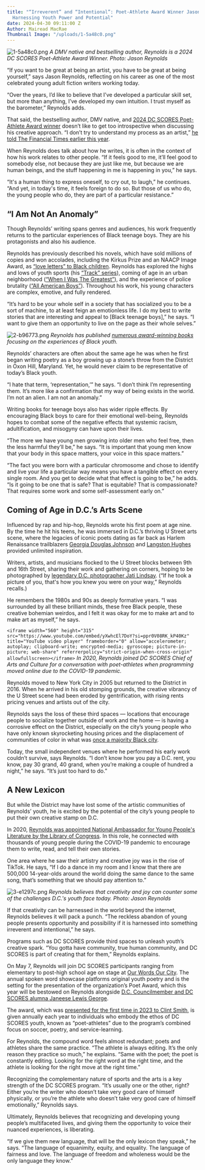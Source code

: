 ```yaml
---
title: "“Irreverent” and “Intentional”: Poet-Athlete Award Winner Jason Reynolds On
  Harnessing Youth Power and Potential"
date: 2024-04-30 09:11:00 Z
Author: Mairead MacRae
Thumbnail Image: "/uploads/1-5a48c0.png"
---
```


![1-5a48c0.png](/uploads/1-5a48c0.png)
*A DMV native and bestselling author, Reynolds is a 2024 DC SCORES Poet-Athlete Award Winner. Photo: Jason Reynolds*

“If you want to be great at being an artist, you have to be great at being yourself,” says Jason Reynolds, reflecting on his career as one of the most celebrated young adult fiction writers working today.

“Over the years, I’d like to believe that I’ve developed a particular skill set, but more than anything, I’ve developed my own intuition. I trust myself as the barometer,” Reynolds adds.

That said, the bestselling author, DMV native, and [2024 DC SCORES Poet-Athlete Award winner](https://owoc.dcscores.org/) doesn’t like to get too introspective when discussing his creative approach. “I don’t try to understand my process as an artist,” [he told The Financial Times earlier this year](https://www.ft.com/content/3e537d9e-7e48-4202-8311-1011fcf7f8d3).

When Reynolds does talk about how he writes, it is often in the context of how his work relates to other people. “If it feels good to me, it’ll feel good to somebody else, not because they are just like me, but because we are human beings, and the stuff happening in me is happening in you,” he says.

“It's a human thing to express oneself, to cry out, to laugh,” he continues. “And yet, in today's time, it feels foreign to do so. But those of us who do, the young people who do, they are part of a particular resistance.”

## “I Am Not An Anomaly”

Though Reynolds’ writing spans genres and audiences, his work frequently returns to the particular experiences of Black teenage boys. They are his protagonists and also his audience.

Reynolds has previously described his novels, which have sold millions of copies and won accolades, including the Kirkus Prize and an NAACP Image Award, as [“love letters” to Black children](https://www.youtube.com/watch?v=noCAhiZDTx0). Reynolds has explored the highs and lows of youth sports (his [“Track” series](https://www.simonandschuster.net/series/Track)), coming of age in an urban neighborhood ([“When I Was The Greatest”](https://www.simonandschuster.net/books/When-I-Was-the-Greatest/Jason-Reynolds/9781442459489)), and the experience of police brutality ([“All American Boys”](https://www.simonandschuster.net/books/All-American-Boys/Jason-Reynolds/9781481463348)). Throughout his work, his young characters are complex, emotive, and fully rendered.

“It’s hard to be your whole self in a society that has socialized you to be a sort of machine, to at least feign an emotionless life. I do my best to write stories that are interesting and appeal to \[Black teenage boys\],” he says. “I want to give them an opportunity to live on the page as their whole selves.”

![2-b96773.png](/uploads/2-b96773.png)
*Reynolds has published [numerous award-winning books](https://www.jasonwritesbooks.com/books) focusing on the experiences of Black youth.*

Reynolds’ characters are often about the same age he was when he first began writing poetry as a boy growing up a stone’s throw from the District in Oxon Hill, Maryland. Yet, he would never claim to be representative of today’s Black youth.

“I hate that term, ‘representation,’” he says. “I don’t think I’m representing them. It’s more like a confirmation that my way of being exists in the world. I’m not an alien. I am not an anomaly.”

Writing books for teenage boys also has wider ripple effects. By encouraging Black boys to care for their emotional well-being, Reynolds hopes to combat some of the negative effects that systemic racism, adultification, and misogyny can have upon their lives.

“The more we have young men growing into older men who feel free, then the less harmful they’ll be,” he says. “It is important that young men know that your body in this space matters, your voice in this space matters.”

“The fact you were born with a particular chromosome and chose to identify and live your life a particular way means you have a tangible effect on every single room. And you get to decide what that effect is going to be,” he adds. “Is it going to be one that is safe? That is equitable? That is compassionate? That requires some work and some self-assessment early on.”

## Coming of Age in D.C.’s Arts Scene

Influenced by rap and hip-hop, Reynolds wrote his first poem at age nine. By the time he hit his teens, he was immersed in D.C.’s thriving U Street arts scene, where the legacies of iconic poets dating as far back as Harlem Renaissance trailblazers [Georgia Douglas Johnson](https://www.poetryfoundation.org/poets/georgia-douglas-johnson) and [Langston Hughes](https://boundarystones.weta.org/2024/02/02/langston-hughes-dcs-original-busboy-poet) provided unlimited inspiration.

Writers, artists, and musicians flocked to the U Street blocks between 9th and 16th Street, sharing their work and gathering on corners, hoping to be photographed by [legendary D.C. photographer Jati Lindsay](https://www.jatilindsay.com/about). (“If he took a picture of you, that's how you knew you were on your way,” Reynolds recalls.)

He remembers the 1980s and 90s as deeply formative years. “I was surrounded by all these brilliant minds, these free Black people, these creative bohemian weirdos, and I felt it was okay for me to make art and to make art as myself,” he says.

`<iframe width="560" height="315" src="https://www.youtube.com/embed/yXwhcEl7DoY?si=ppr0V08RK_kP40Kz" title="YouTube video player" frameborder="0" allow="accelerometer; autoplay; clipboard-write; encrypted-media; gyroscope; picture-in-picture; web-share" referrerpolicy="strict-origin-when-cross-origin" allowfullscreen></iframe>`
*In 2020, Reynolds joined DC SCORES Chief of Arts and Culture for a conversation with poet-athletes when programming moved online due to the COVID-19 pandemic.*

Reynolds moved to New York City in 2005 but returned to the District in 2016. When he arrived in his old stomping grounds, the creative vibrancy of the U Street scene had been eroded by gentrification, with rising rents pricing venues and artists out of the city.

Reynolds says the loss of these third spaces — locations that encourage people to socialize together outside of work and the home — is having a corrosive effect on the District, especially on the city’s young people who have only known skyrocketing housing prices and the displacement of communities of color in what was [once a majority Black city](https://www.nyu.edu/washington-dc/dc-dialogues/series/welcome-to-chocolate-city.html).

Today, the small independent venues where he performed his early work couldn’t survive, says Reynolds. “I don’t know how you pay a D.C. rent, you know, pay 30 grand, 40 grand, when you’re making a couple of hundred a night,” he says. “It’s just too hard to do.”

## A New Lexicon

But while the District may have lost some of the artistic communities of Reynolds’ youth, he is excited by the potential of the city’s young people to put their own creative stamp on D.C.

In 2020, [Reynolds was appointed National Ambassador for Young People's Literature by the Library of Congress](https://guides.loc.gov/jason-reynolds). In this role, he connected with thousands of young people during the COVID-19 pandemic to encourage them to write, read, and tell their own stories.

One area where he saw their artistry and creative joy was in the rise of TikTok. He says, “If I do a dance in my room and I know that there are 500,000 14-year-olds around the world doing the same dance to the same song, that’s something that we should pay attention to.”

![3-e1297c.png](/uploads/3-e1297c.png)
*Reynolds believes that creativity and joy can counter some of the challenges D.C.'s youth face today. Photo: Jason Reynolds*

If that creativity can be harnessed in the world beyond the internet, Reynolds believes it will pack a punch. “The reckless abandon of young people presents opportunity and possibility if it is harnessed into something irreverent and intentional,” he says.

Programs such as DC SCORES provide third spaces to unleash youth’s creative spark. “You gotta have community, true human community, and DC SCORES is part of creating that for them,” Reynolds explains.

On May 7, Reynolds will join DC SCORES participants ranging from elementary to post-high school age on stage at [Our Words Our City](https://owoc.dcscores.org/). The annual spoken word showcase platforms original youth poetry and is the setting for the presentation of the organization’s Poet Award, which this year will be bestowed on Reynolds alongside [D.C. Councilmember and DC SCORES alumna Janeese Lewis George](https://dccouncil.gov/council/ward-4-councilmember-janeese-lewis-george/).

The award, which was [presented for the first time in 2023 to Clint Smith](https://www.dcscores.org/blog/2023/05/dc-scores-poet-athletes-share-stage-with-clint-smith-at-our-words-our-city-2023), is given annually each year to individuals who embody the ethos of DC SCORES youth, known as “poet-athletes” due to the program’s combined focus on soccer, poetry, and service-learning.

For Reynolds, the compound word feels almost redundant; poets and athletes share the same practice. “The athlete is always editing. It’s the only reason they practice so much,” he explains. “Same with the poet; the poet is constantly editing. Looking for the right word at the right time, and the athlete is looking for the right move at the right time.”

Recognizing the complementary nature of sports and the arts is a key strength of the DC SCORES program. “It’s usually one or the other, right? Either you’re the writer who doesn’t take very good care of himself physically, or you’re the athlete who doesn’t take very good care of himself emotionally,” Reynolds says.

Ultimately, Reynolds believes that recognizing and developing young people’s multifaceted lives, and giving them the opportunity to voice their nuanced experiences, is liberating.

“If we give them new language, that will be the only lexicon they speak,” he says. “The language of equanimity, equity, and equality. The language of fairness and love. The language of freedom and wholeness would be the only language they know.”